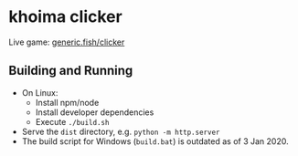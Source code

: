 # khoima clicker

Live game: [generic.fish/clicker](https://generic.fish/clicker)

## Building and Running
- On Linux:
    - Install npm/node
    - Install developer dependencies
    - Execute `./build.sh`
- Serve the `dist` directory, e.g. `python -m http.server`
- The build script for Windows (`build.bat`) is outdated as of 3 Jan 2020.